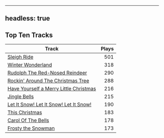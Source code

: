 
---
headless: true
---

## Top Ten Tracks

| Track | Plays |
| --- |  ---: |
|[Sleigh Ride](/songs/sleigh-ride)| 501|
|[Winter Wonderland](/songs/winter-wonderland)| 318|
|[Rudolph The Red-Nosed Reindeer](/songs/rudolph-the-red-nosed-reindeer)| 290|
|[Rockin' Around The Christmas Tree](/songs/rockin-around-the-christmas-tree)| 288|
|[Have Yourself a Merry Little Christmas](/songs/have-yourself-a-merry-little-christmas)| 216|
|[Jingle Bells](/songs/jingle-bells)| 215|
|[Let It Snow! Let It Snow! Let It Snow!](/songs/let-it-snow-let-it-snow-let-it-snow)| 190|
|[This Christmas](/songs/this-christmas)| 183|
|[Carol Of The Bells](/songs/carol-of-the-bells)| 178|
|[Frosty the Snowman](/songs/frosty-the-snowman)| 173|
